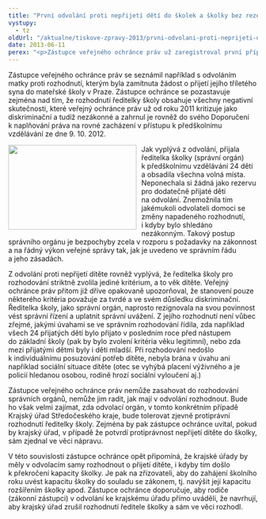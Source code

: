 ```yaml
---
title: "První odvolání proti nepřijetí dětí do školek a školky bez rezerv"
vystupy:
  - tz
oldUrl: "/aktualne/tiskove-zpravy-2013/prvni-odvolani-proti-neprijeti-deti-do-skolek-a-skolky-bez-rezerv"
date: 2013-06-11
perex: "<p>Zástupce veřejného ochránce práv už zaregistroval první případy, kdy se rodiče odvolávají ke krajskému úřadu proti nepřijetí dítěte do mateřské školky, ale ředitelé škol už mezitím všechna volná místa obsadili. Očekávají nyní, že krajský úřad, pokud potvrdí jimi namítanou nezákonnost rozhodnutí o nepřijetí dítěte, zajistí nápravu a jejich dítě do školky nastoupí.</p>"
---
```


<!-- imported from the old website -->

<p>Zástupce veřejného ochránce práv se seznámil například s odvoláním matky proti rozhodnutí, kterým byla zamítnuta žádost o přijetí jejího tříletého syna do mateřské školy v Praze. Zástupce ochránce se pozastavuje zejména nad tím, že rozhodnutí ředitelky školy obsahuje všechny negativní skutečnosti, které veřejný ochránce práv už od roku 2011 kritizuje jako diskriminační a tudíž nezákonné a zahrnul je rovněž do svého Doporučení k naplňování práva na rovné zacházení v přístupu k předškolnímu vzdělávání ze dne 9. 10. 2012.</p><p><img src="/uploads-import/img/Ikony/deti06b.jpg" style="PADDING-RIGHT: 10px; FLOAT: left" height="171" width="259" alt="" />Jak vyplývá z odvolání, přijala ředitelka školky (správní orgán) k předškolnímu vzdělávání 24 dětí a obsadila všechna volná místa. Neponechala si žádná jako rezervu pro dodatečně přijaté děti na odvolání. Znemožnila tím jakémukoli odvolateli domoci se změny napadeného rozhodnutí, i kdyby bylo shledáno nezákonným. Takový postup správního orgánu je bezpochyby zcela v rozporu s požadavky na zákonnost a na řádný výkon veřejné správy tak, jak je uvedeno ve správním řádu a jeho zásadách. </p><p>Z odvolání proti nepřijetí dítěte rovněž vyplývá, že ředitelka školy pro rozhodování striktně zvolila jediné kritérium, a to věk dítěte. Veřejný ochránce práv přitom již dříve opakovaně upozorňoval, že stanovení pouze některého kritéria považuje za tvrdé a ve svém důsledku diskriminační. Ředitelka školy, jako správní orgán, naprosto rezignovala na svou povinnost vést správní řízení a uplatnit správní uvážení. Z jejího rozhodnutí není vůbec zřejmé, jakými úvahami se ve správním rozhodování řídila, zda například všech 24 přijatých dětí bylo přijato v posledním roce před nástupem do základní školy (pak by bylo zvolení kritéria věku legitimní), nebo zda mezi přijatými dětmi byly i děti mladší. Při rozhodování nedošlo k individuálnímu posuzování potřeb dítěte, nebyla brána v úvahu ani například sociální situace dítěte (otec se vyhýbá placení výživného a je policií hledanou osobou, rodině hrozí sociální vyloučení aj.)</p><p>Zástupce veřejného ochránce práv nemůže zasahovat do rozhodování správních orgánů, nemůže jim radit, jak mají v odvolání rozhodnout. Bude ho však velmi zajímat, zda odvolací orgán, v tomto konkrétním případě Krajský úřad Středočeského kraje, bude tolerovat zjevně protiprávní rozhodnutí ředitelky školy. Zejména by pak zástupce ochránce uvítal, pokud by krajský úřad, v případě že potvrdí protiprávnost nepřijetí dítěte do školky, sám zjednal ve věci nápravu.</p><p>V této souvislosti zástupce ochránce opět připomíná, že krajské úřady by měly v odvolacím samy rozhodnout o přijetí dítěte, i kdyby tím došlo k překročení kapacity školky. Je pak na zřizovateli, aby do zahájení školního roku uvést kapacitu školky do souladu se zákonem, tj. navýšit její kapacitu rozšířením školky apod. Zástupce ochránce doporučuje, aby rodiče (zákonní zástupci) v odvolání ke krajskému úřadu přímo uváděli, že navrhují, aby krajský úřad zrušil rozhodnutí ředitele školky a sám ve věci rozhodl.</p>
